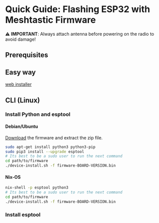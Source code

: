 # Quick Guide: Flashing ESP32 with Meshtastic Firmware

⚠️ **IMPORTANT**: Always attach antenna before powering on the radio to avoid damage!

## Prerequisites

## Easy way

[web installer](https://flasher.meshtastic.org/)


## CLI (Linux)

### Install Python and esptool

#### Debian/Ubuntu

[Download](https://github.com/meshtastic/firmware/releases) the firmware and extract the zip file.

```bash
sudo apt-get install python3 python3-pip
sudo pip3 install --upgrade esptool
# Its best to be a sudo user to run the next command
cd path/to/firmware
./device-install.sh -f firmware-BOARD-VERSION.bin

```
#### Nix-OS

```bash
nix-shell -p esptool python3 
# Its best to be a sudo user to run the next command
cd path/to/firmware
./device-install.sh -f firmware-BOARD-VERSION.bin
```


### Install esptool 